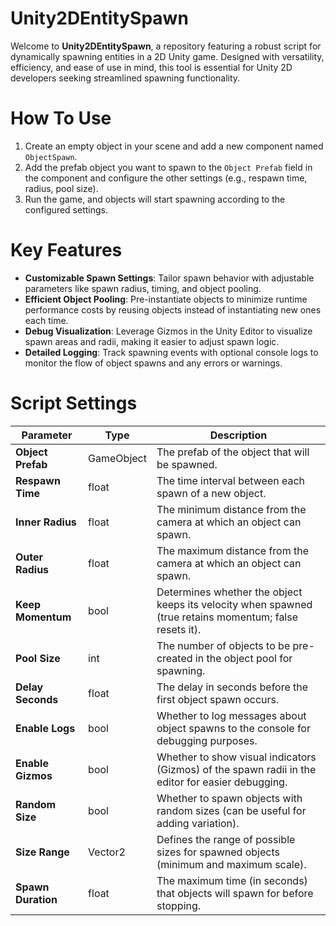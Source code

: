 # Unity2DEntitySpawn
Welcome to **Unity2DEntitySpawn**, a repository featuring a robust script for dynamically spawning entities in a 2D Unity game. Designed with versatility, efficiency, and ease of use in mind, this tool is essential for Unity 2D developers seeking streamlined spawning functionality.

# How To Use
1. Create an empty object in your scene and add a new component named `ObjectSpawn`.
2. Add the prefab object you want to spawn to the `Object Prefab` field in the component and configure the other settings (e.g., respawn time, radius, pool size).
3. Run the game, and objects will start spawning according to the configured settings.

# Key Features
- **Customizable Spawn Settings**: Tailor spawn behavior with adjustable parameters like spawn radius, timing, and object pooling.
- **Efficient Object Pooling**: Pre-instantiate objects to minimize runtime performance costs by reusing objects instead of instantiating new ones each time.
- **Debug Visualization**: Leverage Gizmos in the Unity Editor to visualize spawn areas and radii, making it easier to adjust spawn logic.
- **Detailed Logging**: Track spawning events with optional console logs to monitor the flow of object spawns and any errors or warnings.

# Script Settings

| **Parameter**           | **Type**       | **Description**                                                                                             |  
|-------------------------|----------------|-------------------------------------------------------------------------------------------------------------|  
| **Object Prefab**        | GameObject     | The prefab of the object that will be spawned.                                                              |  
| **Respawn Time**         | float          | The time interval between each spawn of a new object.                                                       |  
| **Inner Radius**         | float          | The minimum distance from the camera at which an object can spawn.                                          |  
| **Outer Radius**         | float          | The maximum distance from the camera at which an object can spawn.                                          |  
| **Keep Momentum**        | bool           | Determines whether the object keeps its velocity when spawned (true retains momentum; false resets it).      |  
| **Pool Size**            | int            | The number of objects to be pre-created in the object pool for spawning.                                    |  
| **Delay Seconds**        | float          | The delay in seconds before the first object spawn occurs.                                                  |  
| **Enable Logs**          | bool           | Whether to log messages about object spawns to the console for debugging purposes.                           |  
| **Enable Gizmos**        | bool           | Whether to show visual indicators (Gizmos) of the spawn radii in the editor for easier debugging.           |  
| **Random Size**          | bool           | Whether to spawn objects with random sizes (can be useful for adding variation).                             |  
| **Size Range**           | Vector2        | Defines the range of possible sizes for spawned objects (minimum and maximum scale).                        |  
| **Spawn Duration**       | float          | The maximum time (in seconds) that objects will spawn for before stopping.                                  |  
